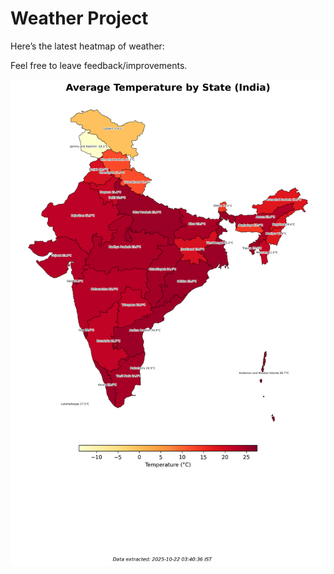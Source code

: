 # Weather Project

Here’s the latest heatmap of weather:

Feel free to leave feedback/improvements.

![India Heatmap](docs/assets/india_heatmap.png?v=F804DE)
